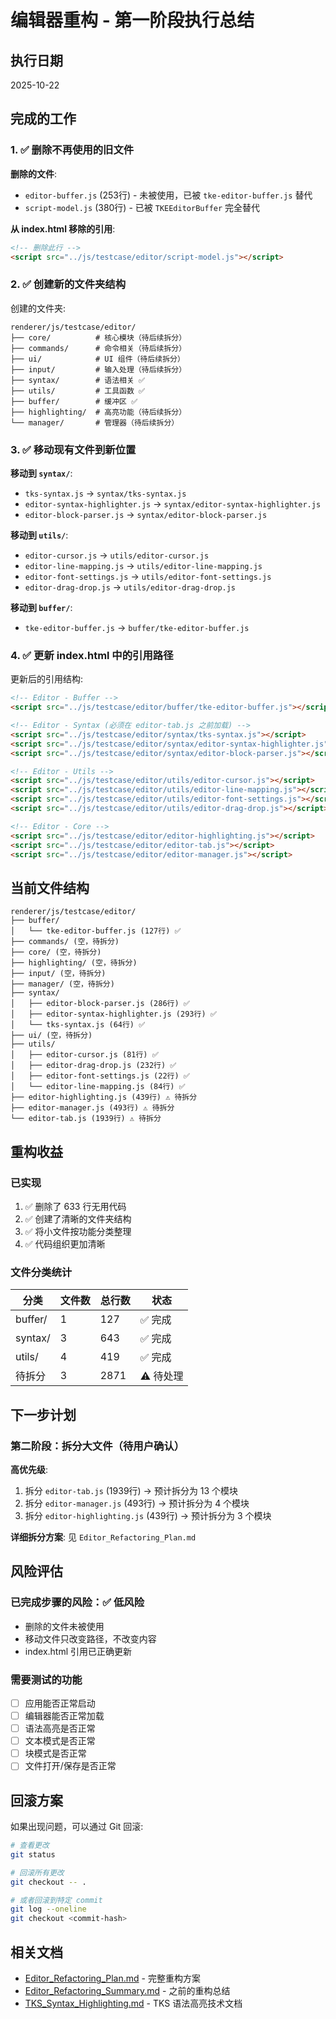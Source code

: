 # 编辑器重构 - 第一阶段执行总结

## 执行日期
2025-10-22

## 完成的工作

### 1. ✅ 删除不再使用的旧文件

**删除的文件**:
- `editor-buffer.js` (253行) - 未被使用，已被 `tke-editor-buffer.js` 替代
- `script-model.js` (380行) - 已被 `TKEEditorBuffer` 完全替代

**从 index.html 移除的引用**:
```html
<!-- 删除此行 -->
<script src="../js/testcase/editor/script-model.js"></script>
```

### 2. ✅ 创建新的文件夹结构

创建的文件夹:
```
renderer/js/testcase/editor/
├── core/          # 核心模块（待后续拆分）
├── commands/      # 命令相关（待后续拆分）
├── ui/            # UI 组件（待后续拆分）
├── input/         # 输入处理（待后续拆分）
├── syntax/        # 语法相关 ✅
├── utils/         # 工具函数 ✅
├── buffer/        # 缓冲区 ✅
├── highlighting/  # 高亮功能（待后续拆分）
└── manager/       # 管理器（待后续拆分）
```

### 3. ✅ 移动现有文件到新位置

**移动到 `syntax/`**:
- `tks-syntax.js` → `syntax/tks-syntax.js`
- `editor-syntax-highlighter.js` → `syntax/editor-syntax-highlighter.js`
- `editor-block-parser.js` → `syntax/editor-block-parser.js`

**移动到 `utils/`**:
- `editor-cursor.js` → `utils/editor-cursor.js`
- `editor-line-mapping.js` → `utils/editor-line-mapping.js`
- `editor-font-settings.js` → `utils/editor-font-settings.js`
- `editor-drag-drop.js` → `utils/editor-drag-drop.js`

**移动到 `buffer/`**:
- `tke-editor-buffer.js` → `buffer/tke-editor-buffer.js`

### 4. ✅ 更新 index.html 中的引用路径

更新后的引用结构:
```html
<!-- Editor - Buffer -->
<script src="../js/testcase/editor/buffer/tke-editor-buffer.js"></script>

<!-- Editor - Syntax (必须在 editor-tab.js 之前加载) -->
<script src="../js/testcase/editor/syntax/tks-syntax.js"></script>
<script src="../js/testcase/editor/syntax/editor-syntax-highlighter.js"></script>
<script src="../js/testcase/editor/syntax/editor-block-parser.js"></script>

<!-- Editor - Utils -->
<script src="../js/testcase/editor/utils/editor-cursor.js"></script>
<script src="../js/testcase/editor/utils/editor-line-mapping.js"></script>
<script src="../js/testcase/editor/utils/editor-font-settings.js"></script>
<script src="../js/testcase/editor/utils/editor-drag-drop.js"></script>

<!-- Editor - Core -->
<script src="../js/testcase/editor/editor-highlighting.js"></script>
<script src="../js/testcase/editor/editor-tab.js"></script>
<script src="../js/testcase/editor/editor-manager.js"></script>
```

## 当前文件结构

```
renderer/js/testcase/editor/
├── buffer/
│   └── tke-editor-buffer.js (127行) ✅
├── commands/ (空，待拆分)
├── core/ (空，待拆分)
├── highlighting/ (空，待拆分)
├── input/ (空，待拆分)
├── manager/ (空，待拆分)
├── syntax/
│   ├── editor-block-parser.js (286行) ✅
│   ├── editor-syntax-highlighter.js (293行) ✅
│   └── tks-syntax.js (64行) ✅
├── ui/ (空，待拆分)
├── utils/
│   ├── editor-cursor.js (81行) ✅
│   ├── editor-drag-drop.js (232行) ✅
│   ├── editor-font-settings.js (22行) ✅
│   └── editor-line-mapping.js (84行) ✅
├── editor-highlighting.js (439行) ⚠️ 待拆分
├── editor-manager.js (493行) ⚠️ 待拆分
└── editor-tab.js (1939行) ⚠️ 待拆分
```

## 重构收益

### 已实现
1. ✅ 删除了 633 行无用代码
2. ✅ 创建了清晰的文件夹结构
3. ✅ 将小文件按功能分类整理
4. ✅ 代码组织更加清晰

### 文件分类统计

| 分类 | 文件数 | 总行数 | 状态 |
|------|--------|--------|------|
| buffer/ | 1 | 127 | ✅ 完成 |
| syntax/ | 3 | 643 | ✅ 完成 |
| utils/ | 4 | 419 | ✅ 完成 |
| 待拆分 | 3 | 2871 | ⚠️ 待处理 |

## 下一步计划

### 第二阶段：拆分大文件（待用户确认）

**高优先级**:
1. 拆分 `editor-tab.js` (1939行) → 预计拆分为 13 个模块
2. 拆分 `editor-manager.js` (493行) → 预计拆分为 4 个模块
3. 拆分 `editor-highlighting.js` (439行) → 预计拆分为 3 个模块

**详细拆分方案**: 见 `Editor_Refactoring_Plan.md`

## 风险评估

### 已完成步骤的风险：✅ 低风险
- 删除的文件未被使用
- 移动文件只改变路径，不改变内容
- index.html 引用已正确更新

### 需要测试的功能
- [ ] 应用能否正常启动
- [ ] 编辑器能否正常加载
- [ ] 语法高亮是否正常
- [ ] 文本模式是否正常
- [ ] 块模式是否正常
- [ ] 文件打开/保存是否正常

## 回滚方案

如果出现问题，可以通过 Git 回滚:

```bash
# 查看更改
git status

# 回滚所有更改
git checkout -- .

# 或者回滚到特定 commit
git log --oneline
git checkout <commit-hash>
```

## 相关文档

- [Editor_Refactoring_Plan.md](./Editor_Refactoring_Plan.md) - 完整重构方案
- [Editor_Refactoring_Summary.md](./Editor_Refactoring_Summary.md) - 之前的重构总结
- [TKS_Syntax_Highlighting.md](./TKS_Syntax_Highlighting.md) - TKS 语法高亮技术文档
